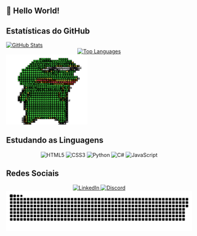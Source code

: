 ## 🔮 Hello World!
          
## Estatísticas do GitHub
<div align="left">
  <a href="https://github.com/T-TheV">
    <img src="https://github-readme-stats.vercel.app/api?username=T-TheV&show_icons=true&theme=blue-green" alt="GitHub Stats" 
  </a>
</div>
<div align="center">
  <a href="https://github.com/T-TheV">
    <img align src="https://github-readme-stats.vercel.app/api/top-langs/?username=T-TheV&layout=compact&show_icons=true&theme=blue-green" alt="Top Languages" 
  </a>
</div>

<!-- ## Profile Image -->
<div align="left">
  <a href="https://github.com/T-TheV">
    <img src="https://github.com/T-TheV/T-TheV/blob/main/.github/workflows/kek-angry.gif?raw=true" alt="Profile Image" width="220" height="190" align="center">
  </a>
</div>

## Estudando as Linguagens 
<div align="center">

  <img src="https://cdn.jsdelivr.net/gh/devicons/devicon/icons/html5/html5-original-wordmark.svg" alt="HTML5" width="60" height="80" align="center">
  <img src="https://cdn.jsdelivr.net/gh/devicons/devicon/icons/css3/css3-original-wordmark.svg" alt="CSS3" width="60" height="80" align="center">
  <img src="https://cdn.jsdelivr.net/gh/devicons/devicon/icons/python/python-original-wordmark.svg" alt="Python" width="60" height="80" align="center">
  <img src="https://cdn.jsdelivr.net/gh/devicons/devicon/icons/csharp/csharp-original.svg" alt="C#" width="30" width="60" height="80" align="center">
  <img src="https://cdn.jsdelivr.net/gh/devicons/devicon@latest/icons/javascript/javascript-original.svg" alt="JavaScript" width="60" height="80" align="center">
          
</div>

## Redes Sociais
<div align="center">
  <a href="https://www.linkedin.com/in/david-jardim/">
    <img src="https://img.shields.io/badge/LinkedIn-0077B5?style=for-the-badge&logo=linkedin&logoColor=white" alt="LinkedIn" 
  </a>
  <a href="https://discordapp.com/users/othev">
    <img src="https://img.shields.io/badge/Discord-7289DA?style=for-the-badge&logo=discord&logoColor=white" alt="Discord" 
  </a>
</div>
<picture>
  <source
    media="(prefers-color-scheme: dark)"
    srcset="https://github.com/T-TheV/T-TheV/blob/output/github-contribution-grid-snake.svg"
  />
  <source
    media="(prefers-color-scheme: light)"
    srcset="https://github.com/T-TheV/T-TheV/blob/output/github-contribution-grid-snake.svg"
  />
  <img
    alt="snake animation"
    src="only-svg/github-contribution-grid-snake.svg"
  />
</picture>

